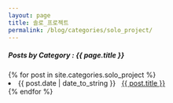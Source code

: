 ```yaml
---
layout: page
title: 솔로_프로젝트
permalink: /blog/categories/solo_project/
---
```


<h5> Posts by Category : {{ page.title }} </h5>

<div class="card">
{% for post in site.categories.solo_project %}
 <li class="category-posts"><span>{{ post.date | date_to_string }}</span> &nbsp; <a href="{{ post.url }}">{{ post.title }}</a></li>
{% endfor %}
</div>